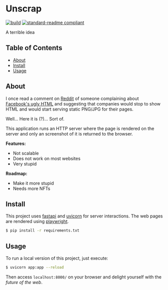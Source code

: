 # Unscrap

[![build](https://github.com/meyer1994/unscrap/actions/workflows/build.yml/badge.svg)](https://github.com/meyer1994/unscrap/actions/workflows/build.yml)
[![standard-readme compliant](https://img.shields.io/badge/readme%20style-standard-brightgreen.svg?style=flat-square)](https://github.com/RichardLitt/standard-readme)

A terrible idea

## Table of Contents

- [About](#about)
- [Install](#install)
- [Usage](#usage)

## About

I once read a comment on [Reddit][1] of someone complaining about
[Facebook's ugly HTML][2] and suggesting that companies would stop to show HTML
and would start serving static PNG/JPG for their pages.

Well... Here it is (?)... Sort of.

This application runs an HTTP server where the page is rendered on the server
and only an screenshot of it is returned to the browser.

**Features:**

- Not scalable
- Does not work on most websites
- Very stupid

**Roadmap:**

- Make it more stupid
- Needs more NFTs

## Install

This project uses [fastapi][3] and [uvicorn][4] for server interactions. The
web pages are rendered using [playwright][5].

```sh
$ pip install -r requirements.txt
```

## Usage

To run a local version of this project, just execute:

```sh
$ uvicorn app:app --reload
```

Then access `localhost:8000/` on your browser and delight yourself with the
_future of the web_.

[1]: https://reddit.com/
[2]: https://web.archive.org/web/20220106000653/https://old.reddit.com/r/assholedesign/comments/anila7/facebook_splitting_the_word_sponsored_to_bypass/
[3]: https://fastapi.tiangolo.com/
[4]: https://www.uvicorn.org/
[5]: https://playwright.dev/
